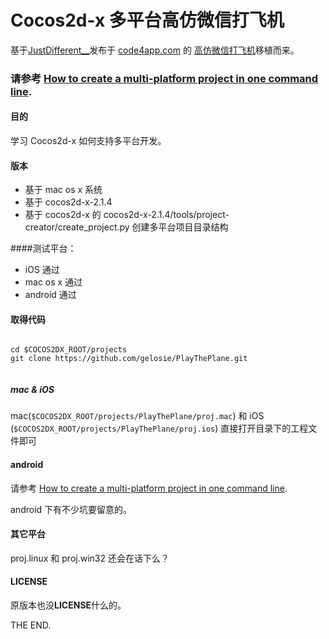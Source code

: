 # Cocos2d-x 多平台高仿微信打飞机
基于[JustDifferent__](http://code4app.com/member/5164d62f6803fabc2c000000)发布于 [code4app.com](http://code4app.com/) 的 [高仿微信打飞机](http://code4app.com/ios/%E9%AB%98%E4%BB%BF%E5%BE%AE%E4%BF%A1%E6%89%93%E9%A3%9E%E6%9C%BA/521495136803fa1d5f000001)移植而来。

### 请参考 [How to create a multi-platform project in one command line](1).

#### 目的
学习 Cocos2d-x 如何支持多平台开发。

#### 版本

- 基于 mac os x 系统
- 基于 cocos2d-x-2.1.4
- 基于 cocos2d-x 的 cocos2d-x-2.1.4/tools/project-creator/create_project.py 创建多平台项目目录结构

####测试平台：

- iOS 通过
- mac os x 通过
- android 通过

#### 取得代码

```

cd $COCOS2DX_ROOT/projects
git clone https://github.com/gelosie/PlayThePlane.git


```

##### mac & iOS

mac(`$COCOS2DX_ROOT/projects/PlayThePlane/proj.mac`) 和 iOS (`$COCOS2DX_ROOT/projects/PlayThePlane/proj.ios`) 直接打开目录下的工程文件即可

#### android

请参考 [How to create a multi-platform project in one command line](1).

android 下有不少坑要留意的。

#### 其它平台

proj.linux 和 proj.win32 还会在话下么？



[1]: http://www.cocos2d-x.org/projects/cocos2d-x/wiki/How_to_create_a_multi-platform_project_in_one_command_line "How to create a multi-platform project in one command line"

#### LICENSE

原版本也没**LICENSE**什么的。

THE END.

